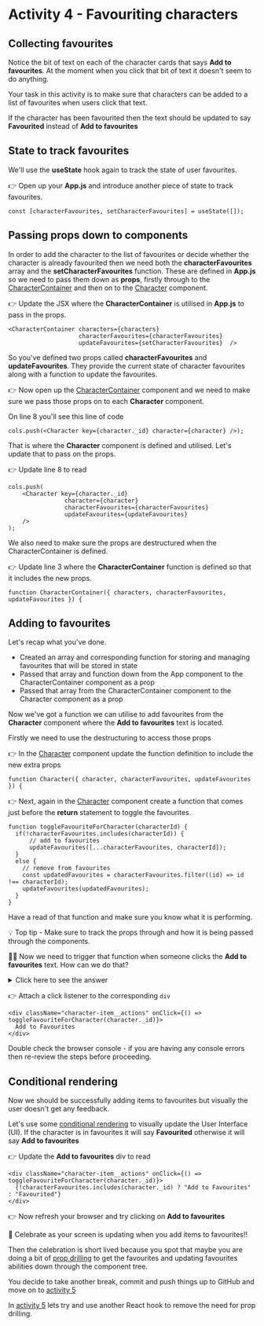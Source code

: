 # Activity 4 - Favouriting characters

## Collecting favourites

Notice the bit of text on each of the character cards that says **Add to favourites**. At the moment when you click that bit of text it doesn't seem to do anything.

Your task in this activity is to make sure that characters can be added to a list of favourites when users click that text.

If the character has been favourited then the text should be updated to say **Favourited** instead of **Add to favourites**

## State to track favourites

We'll use the **useState** hook again to track the state of user favourites.

👉 Open up your **App.js** and introduce another piece of state to track favourites.

```
const [characterFavourites, setCharacterFavourites] = useState([]);
```

## Passing props down to components

In order to add the character to the list of favourites or decide whether the character is already favourited then we need both the **characterFavourites** array and the **setCharacterFavourites** function. These are defined in **App.js** so we need to pass them down as **props**, firstly through to the [CharacterContainer](../src/components/CharacterContainer.js) and then on to the [Character](../src/components/Character.js) component.

👉 Update the JSX where the **CharacterContainer** is utilised in **App.js** to pass in the props. 

```
<CharacterContainer characters={characters} 
                    characterFavourites={characterFavourites} 
                    updateFavourites={setCharacterFavourites}  />
```

So you've defined two props called **characterFavourites** and **updateFavourites**. They provide the current state of character favourites along with a function to update the favourites.

👉 Now open up the [CharacterContainer](../src/components/CharacterContainer.js) component and we need to make sure we pass those props on to each **Character** component.

On line 8 you'll see this line of code

```
cols.push(<Character key={character._id} character={character} />);
```

That is where the **Character** component is defined and utilised. Let's update that to pass on the props.

👉 Update line 8 to read

```
cols.push(
    <Character key={character._id} 
                character={character} 
                characterFavourites={characterFavourites} 
                updateFavourites={updateFavourites} 
    />
);
```

We also need to make sure the props are destructured when the CharacterContainer is defined.

👉 Update line 3 where the **CharacterContainer** function is defined so that it includes the new props.

```
function CharacterContainer({ characters, characterFavourites, updateFavourites }) {
```

## Adding to favourites

Let's recap what you've done.

* Created an array and corresponding function for storing and managing favourites that will be stored in state
* Passed that array and function down from the App component to the CharacterContainer component as a prop
* Passed that array from the CharacterContainer component to the Character component as a prop

Now we've got a function we can utilise to add favourites from the **Character** component where the **Add to favourites** text is located.

Firstly we need to use the destructuring to access those props

👉 In the [Character](../src/components/Character.js) component update the function definition to include the new extra props

```
function Character({ character, characterFavourites, updateFavourites }) {
```

👉 Next, again in the [Character](../src/components/Character.js) component create a function that comes just before the **return** statement to toggle the favourites.

```
function toggleFavouriteForCharacter(characterId) {
  if(!characterFavourites.includes(characterId)) {
      // add to favourites
      updateFavourites([...characterFavourites, characterId]);
  }
  else {
    // remove from favourites
    const updatedFavourites = characterFavourites.filter((id) => id !== characterId);
    updateFavourites(updatedFavourites);
  }
}
```

Have a read of that function and make sure you know what it is performing.

💡 Top tip - Make sure to track the props through and how it is being passed through the components.

🙋🏻 Now we need to trigger that function when someone clicks the **Add to favourites** text. How can we do that?

<details>
<summary>Click here to see the answer</summary>
<pre>
Attach an onClick listener
</pre>
</details>

👉 Attach a click listener to the corresponding `div` 

```
<div className="character-item__actions" onClick={() => toggleFavouriteForCharacter(character._id)}>
  Add to Favourites
</div>
```

Double check the browser console - if you are having any console errors then re-review the steps before proceeding.

## Conditional rendering

Now we should be successfully adding items to favourites but visually the user doesn't get any feedback.

Let's use some [conditional rendering](https://reactjs.org/docs/conditional-rendering.html) to visually update the User Interface (UI). If the character is in favourites it will say **Favourited** otherwise it will say **Add to favourites**

👉 Update the **Add to favourites** div to read

```
<div className="character-item__actions" onClick={() => toggleFavouriteForCharacter(character._id)}>
  {!characterFavourites.includes(character._id) ? "Add to Favourites" : "Favourited"}
</div>
```

👉 Now refresh your browser and try clicking on **Add to favourites**

🎉 Celebrate as your screen is updating when you add items to favourites!!

Then the celebration is short lived because you spot that maybe you are doing a bit of [prop drilling](https://kentcdodds.com/blog/prop-drilling) to get the favourites and updating favourites abilities down through the component tree.

You decide to take another break, commit and push things up to GitHub and move on to [activity 5](./activity_5.md) 

In [activity 5](./activity_5.md)  lets try and use another React hook to remove the need for prop drilling.





